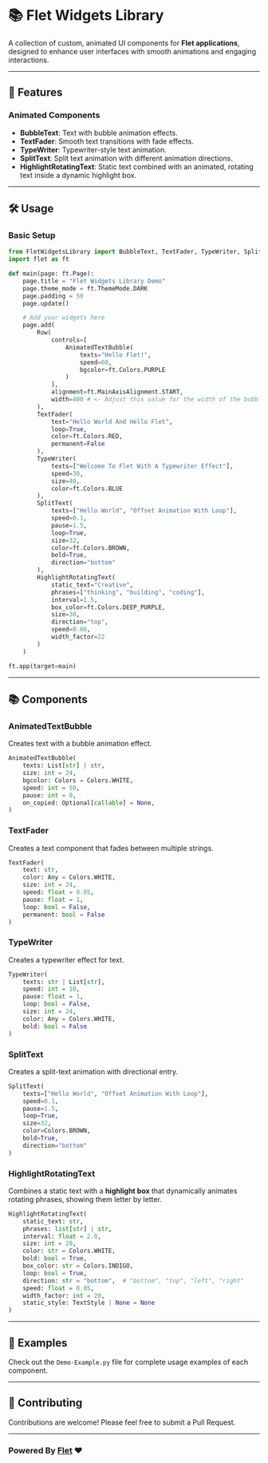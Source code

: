 # 📚 Flet Widgets Library

A collection of custom, animated UI components for **Flet applications**, designed to enhance user interfaces with smooth animations and engaging interactions.

---

## 🚀 Features

### Animated Components

* **BubbleText**: Text with bubble animation effects.
* **TextFader**: Smooth text transitions with fade effects.
* **TypeWriter**: Typewriter-style text animation.
* **SplitText**: Split text animation with different animation directions.
* **HighlightRotatingText**: Static text combined with an animated, rotating text inside a dynamic highlight box.

---

## 🛠️ Usage

### Basic Setup

```python
from FletWidgetsLibrary import BubbleText, TextFader, TypeWriter, SplitText, HighlightRotatingText
import flet as ft

def main(page: ft.Page):
    page.title = "Flet Widgets Library Demo"
    page.theme_mode = ft.ThemeMode.DARK
    page.padding = 50
    page.update()

    # Add your widgets here
    page.add(
        Row(
            controls=[
                AnimatedTextBubble(
                    texts="Hello Flet!", 
                    speed=60, 
                    bgcolor=ft.Colors.PURPLE
                )
            ],
            alignment=ft.MainAxisAlignment.START,
            width=400 # <- Adjust this value for the width of the bubble
        ),
        TextFader(
            text="Hello World And Hello Flet",
            loop=True,
            color=ft.Colors.RED,
            permanent=False
        ),
        TypeWriter(
            texts=["Welcome To Flet With A Typewriter Effect"],
            speed=30,
            size=40,
            color=ft.Colors.BLUE
        ),
        SplitText(
            texts=["Hello World", "Offset Animation With Loop"],
            speed=0.1,
            pause=1.5,
            loop=True,
            size=32,
            color=ft.Colors.BROWN,
            bold=True,
            direction="bottom"
        ),
        HighlightRotatingText(
            static_text="Creative",
            phrases=["thinking", "building", "coding"],
            interval=1.5,
            box_color=ft.Colors.DEEP_PURPLE,
            size=30,
            direction="top",
            speed=0.08,
            width_factor=22
        )
    )

ft.app(target=main)
```

---

## 📚 Components

### AnimatedTextBubble

Creates text with a bubble animation effect.

```python
AnimatedTextBubble(
    texts: List[str] | str,
    size: int = 24,
    bgcolor: Colors = Colors.WHITE,
    speed: int = 50,
    pause: int = 0,
    on_copied: Optional[callable] = None,
)
```

### TextFader

Creates a text component that fades between multiple strings.

```python
TextFader(
    text: str,
    color: Any = Colors.WHITE,
    size: int = 24,
    speed: float = 0.05,
    pause: float = 1,
    loop: bool = False,
    permanent: bool = False
)
```

### TypeWriter

Creates a typewriter effect for text.

```python
TypeWriter(
    texts: str | List[str],
    speed: int = 10,
    pause: float = 1,
    loop: bool = False,
    size: int = 24,
    color: Any = Colors.WHITE,
    bold: bool = False
)
```

### SplitText

Creates a split-text animation with directional entry.

```python
SplitText(
    texts=["Hello World", "Offset Animation With Loop"],
    speed=0.1,
    pause=1.5,
    loop=True,
    size=32,
    color=Colors.BROWN,
    bold=True,
    direction="bottom"
)
```

### HighlightRotatingText

Combines a static text with a **highlight box** that dynamically animates rotating phrases, showing them letter by letter.

```python
HighlightRotatingText(
    static_text: str,
    phrases: list[str] | str,
    interval: float = 2.0,
    size: int = 28,
    color: str = Colors.WHITE,
    bold: bool = True,
    box_color: str = Colors.INDIGO,
    loop: bool = True,
    direction: str = "bottom",  # "bottom", "top", "left", "right"
    speed: float = 0.05,
    width_factor: int = 20,
    static_style: TextStyle | None = None
)
```

---

## 📝 Examples

Check out the `Demo-Example.py` file for complete usage examples of each component.

---

## 🤝 Contributing

Contributions are welcome! Please feel free to submit a Pull Request.

---

### Powered By [Flet](https://flet.dev/) ❤